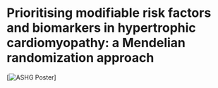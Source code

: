 # Prioritising modifiable risk factors and biomarkers in hypertrophic cardiomyopathy: a Mendelian randomization approach
[![ASHG Poster](https://github.com/JonChan0/MultiPheno_HCM_MR/blob/main/docs/ASHG_Poster.png)]
